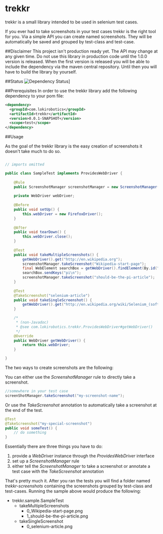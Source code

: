 trekkr
======

trekkr is a small library intended to be used in selenium test cases.

If you ever had to take screenshots in your test cases trekkr is the right tool for you.
Via a simple API you can create named screenshots. They will be automatically be
saved and grouped by test-class and test-case.

##Disclaimer
This project isn't production ready yet. The API may change at any given time. Do not use this library in production code until the 1.0.0 version is released. When the first version is released you will be able to include the dependency via the maven central repository. Until then you will have to build the library by yourself.

##Status
![Dependency Status](https://www.versioneye.com/user/projects/54cb78bede7924d4b00001ef/badge.svg?style=flat)]

##Prerequisites
In order to use the trekkr library add the following dependency to your pom file:

````xml
<dependency>
  <groupId>com.lokirobotics</groupId>
  <artifactId>trekkr</artifactId>
  <version>0.0.1-SNAPSHOT</version>
  <scope>test</scope>
</dependency>
````

##Usage

As the goal of the trekkr library is the easy creation of screenshots it doesn't take much to do so.

````java

// imports omitted

public class SampleTest implements ProvidesWebDriver {
	
	@Rule
	public ScreenshotManager screenshotManager = new ScreenshotManager(this);
	
	private WebDriver webDriver;
	
	@Before
	public void setUp() {
		this.webDriver = new FirefoxDriver();
	}
	
	@After
	public void tearDown() {
		this.webDriver.close();
	}
	
	@Test
	public void takeMultipleScreenshots() {
		getWebDriver().get("http://en.wikipedia.org");
		screenshotManager.takeScreenshot("Wikipedia-start-page");
		final WebElement searchBox = getWebDriver().findElement(By.id("searchInput"));
		searchBox.sendKeys("pi\n");
		screenshotManager.takeScreenshot("should-be-the-pi-article");
	}
	
	@Test
	@TakeScreenshot("selenium-article")
	public void takeSingleScreenshot() {
		getWebDriver().get("http://en.wikipedia.org/wiki/Selenium_(software)");
	}

	/*
	 * (non-Javadoc)
	 * @see com.lokirobotics.trekkr.ProvidesWebDriver#getWebDriver()
	 */
	@Override
	public WebDriver getWebDriver() {
		return this.webDriver;
	}

}
````

The two ways to create screenshots are the following:

You can either use the _ScreenshotManager_ rule to directly take a screenshot.
````java
//somewhere in your test case
screenShotManager.takeScreenshot("my-screenshot-name");
````

Or use the _TakeScreenshot_ annotation to automatically take a screenshot at the end of the test.
````java
@Test
@TakeScreenshot("my-special-screenshot")
public void someTest() {
	// do something
}
````

Essentially there are three things you have to do:

1. provide a _WebDriver_ instance through the _ProvidesWebDriver_ interface
2. set up a _ScreenshotManager_ rule
3. either tell the _ScreenshotManager_ to take a screenshot or annotate a test case with the _TakeScreenshot_ annotation

That's pretty much it.
After you ran the tests you will find a folder named *trekkr-screenshots* containing the screenshots grouped by test-class and test-cases.
Running the sample above would produce the following:

* trekkr.sample.SampleTest
  * takeMultipleScreenshots
    * 0_Wikipedia-start-page.png
    * 1_should-be-the-pi-article.png
  * takeSingleScreenshot
    * 0_selenium-article.png
